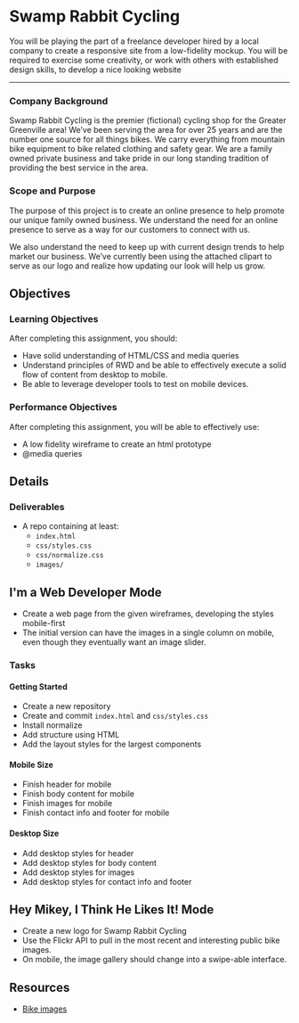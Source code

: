 # Swamp Rabbit Cycling

You will be playing the part of a freelance developer hired by a local company to create a responsive site from a low-fidelity mockup. You will be required to exercise some creativity, or work with others with established design skills, to develop a nice looking website

-------------------

### Company Background
Swamp Rabbit Cycling is the premier (fictional) cycling shop for the Greater Greenville area! We’ve been serving the area for over 25 years and are the number one source for all things bikes. We carry everything from mountain bike equipment to bike related clothing and safety gear. We are a family owned private business and take pride in our long standing tradition of providing the best service in the area.

### Scope and Purpose
The purpose of this project is to create an online presence to help promote our unique family owned business. We understand the need for an online presence to serve as a way for our customers to connect with us.

We also understand the need to keep up with current design trends to help market our business. We’ve currently been using the attached clipart to serve as our logo and realize how updating our look will help us grow.

## Objectives

### Learning Objectives

After completing this assignment, you should:

* Have solid understanding of HTML/CSS and media queries
* Understand principles of RWD and be able to effectively execute a solid flow of content from desktop to mobile.
* Be able to leverage developer tools to test on mobile devices.

### Performance Objectives

After completing this assignment, you will be able to effectively use:

* A low fidelity wireframe to create an html prototype
* @media queries

## Details

### Deliverables

* A repo containing at least:
  * `index.html`
  * `css/styles.css`
  * `css/normalize.css`
  * `images/`

## I'm a Web Developer Mode

* Create a web page from the given wireframes, developing the styles mobile-first
* The initial version can have the images in a single column on mobile, even though they eventually want an image slider.

### Tasks

#### Getting Started
  * Create a new repository
  * Create and commit `index.html` and `css/styles.css`
  * Install normalize
  * Add structure using HTML
  * Add the layout styles for the largest components

#### Mobile Size
  * Finish header for mobile
  * Finish body content for mobile
  * Finish images for mobile
  * Finish contact info and footer for mobile

#### Desktop Size
  * Add desktop styles for header
  * Add desktop styles for body content
  * Add desktop styles for images
  * Add desktop styles for contact info and footer

## Hey Mikey, I Think He Likes It! Mode
- Create a new logo for Swamp Rabbit Cycling
- Use the Flickr API to pull in the most recent and interesting public bike images.
- On mobile, the image gallery should change into a swipe-able interface.

## Resources
- [Bike images](https://unsplash.com/search?utf8=%E2%9C%93&keyword=bike&button=)
